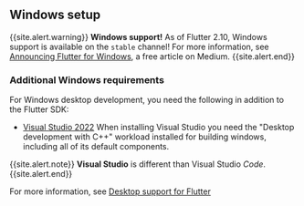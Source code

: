 ## Windows setup

{{site.alert.warning}}
  **Windows support!**
  As of Flutter 2.10, Windows support is available
  on the `stable` channel! For more information, see
  [Announcing Flutter for Windows][], a free article
  on Medium.
{{site.alert.end}}

[Announcing Flutter for Windows]: {{site.flutter-medium}}/announcing-flutter-for-windows-6979d0d01fed

### Additional Windows requirements

For Windows desktop development,
you need the following in addition to the Flutter SDK:

* [Visual Studio 2022][] When installing Visual Studio
  you need the "Desktop development with C++" workload installed
  for building windows, including all of its default components. 

{{site.alert.note}}
  **Visual Studio** is different than Visual Studio _Code_.
{{site.alert.end}}

For more information, see [Desktop support for Flutter][]

[Desktop support for Flutter]: {{site.url}}/desktop
[Visual Studio 2022]: https://visualstudio.microsoft.com/downloads/
